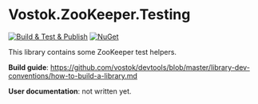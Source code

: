 # Vostok.ZooKeeper.Testing

[![Build & Test & Publish](https://github.com/vostok/zookeeper.testing/actions/workflows/ci.yml/badge.svg)](https://github.com/vostok/zookeeper.testing/actions/workflows/ci.yml)
[![NuGet](https://img.shields.io/nuget/v/Vostok.ZooKeeper.Testing.svg)](https://www.nuget.org/packages/Vostok.ZooKeeper.Testing)

This library contains some ZooKeeper test helpers.


**Build guide**: https://github.com/vostok/devtools/blob/master/library-dev-conventions/how-to-build-a-library.md

**User documentation**: not written yet.